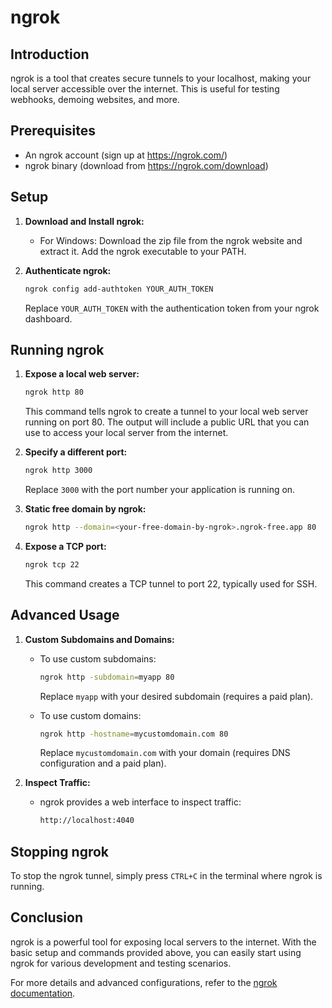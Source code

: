 # ngrok

## Introduction
ngrok is a tool that creates secure tunnels to your localhost, making your local server accessible over the internet. This is useful for testing webhooks, demoing websites, and more.

## Prerequisites
- An ngrok account (sign up at https://ngrok.com/)
- ngrok binary (download from https://ngrok.com/download)

## Setup

1. **Download and Install ngrok:**

    - For Windows:
      Download the zip file from the ngrok website and extract it. Add the ngrok executable to your PATH.

2. **Authenticate ngrok:**
    ```bash
    ngrok config add-authtoken YOUR_AUTH_TOKEN
    ```
    Replace `YOUR_AUTH_TOKEN` with the authentication token from your ngrok dashboard.

## Running ngrok

1. **Expose a local web server:**

    ```bash
    ngrok http 80
    ```
    This command tells ngrok to create a tunnel to your local web server running on port 80. The output will include a public URL that you can use to access your local server from the internet.

2. **Specify a different port:**

    ```bash
    ngrok http 3000
    ```
    Replace `3000` with the port number your application is running on.

2. **Static free domain by ngrok:**
    ```bash
    ngrok http --domain=<your-free-domain-by-ngrok>.ngrok-free.app 80
    ```

4. **Expose a TCP port:**

    ```bash
    ngrok tcp 22
    ```
    This command creates a TCP tunnel to port 22, typically used for SSH.

## Advanced Usage

1. **Custom Subdomains and Domains:**
   - To use custom subdomains:
     ```bash
     ngrok http -subdomain=myapp 80
     ```
     Replace `myapp` with your desired subdomain (requires a paid plan).

   - To use custom domains:
     ```bash
     ngrok http -hostname=mycustomdomain.com 80
     ```
     Replace `mycustomdomain.com` with your domain (requires DNS configuration and a paid plan).

2. **Inspect Traffic:**
   - ngrok provides a web interface to inspect traffic:
     ```bash
     http://localhost:4040
     ```

## Stopping ngrok

To stop the ngrok tunnel, simply press `CTRL+C` in the terminal where ngrok is running.

## Conclusion

ngrok is a powerful tool for exposing local servers to the internet. With the basic setup and commands provided above, you can easily start using ngrok for various development and testing scenarios.

For more details and advanced configurations, refer to the [ngrok documentation](https://ngrok.com/docs).
